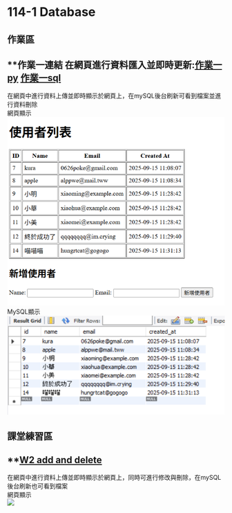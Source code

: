 # 114-1 Database
## 作業區  
## **作業一連結 在網頁進行資料匯入並即時更新:[作業一py](https://github.com/kurakanja/114-1-Database/blob/main/W1%20HW1/W1%20Create%2C%20Read%2C%20Delete.py) [作業一sql](https://github.com/kurakanja/114-1-Database/blob/main/W1%20HW1/W1.sql) 
  
在網頁中進行資料上傳並即時顯示於網頁上，在mySQL後台刷新可看到檔案並進行資料刪除  
網頁顯示  
<img src="pics/page test1.png" width="700"/>  
MySQL顯示  
<img src="pics/sql test1.png" width="700"/>   

## 課堂練習區  
## **[W2 add and delete](https://github.com/kurakanja/114-1-Database/tree/main/W2)  
在網頁中進行資料上傳並即時顯示於網頁上，同時可進行修改與刪除，在mySQL後台刷新也可看到檔案  
網頁顯示  
<img src="pics/page W2.png" width="700"/>  
